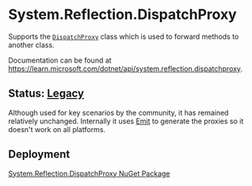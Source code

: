 # System.Reflection.DispatchProxy
Supports the [`DispatchProxy`](https://learn.microsoft.com/dotnet/api/system.reflection.dispatchproxy) class which is used to forward methods to another class.

Documentation can be found at https://learn.microsoft.com/dotnet/api/system.reflection.dispatchproxy.

## Status: [Legacy](../../libraries/README.md#development-statuses)
Although used for key scenarios by the community, it has remained relatively unchanged. Internally it uses [Emit](../System.Reflection.Emit/README.md) to generate the proxies so it doesn't work on all platforms.

## Deployment
[System.Reflection.DispatchProxy NuGet Package](https://www.nuget.org/packages/System.Reflection.DispatchProxy)
